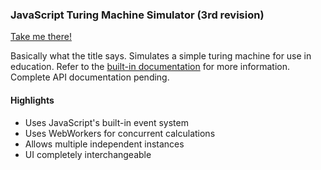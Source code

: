 
### JavaScript Turing Machine Simulator (3rd revision)

[Take me there!](https://slyphix.github.io/turingsim/)

Basically what the title says. Simulates a simple turing machine for use in education.
Refer to the [built-in documentation](https://slyphix.github.io/turingsim/#doc) for more information.
Complete API documentation pending.

#### Highlights

- Uses JavaScript's built-in event system
- Uses WebWorkers for concurrent calculations
- Allows multiple independent instances
- UI completely interchangeable

